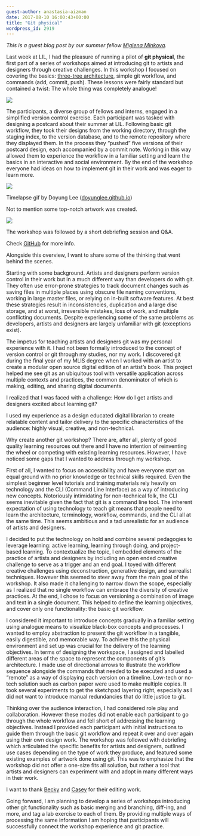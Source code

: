 ```yaml
---
guest-author: anastasia-aizman
date: 2017-08-10 16:00:43+00:00
title: "Git physical"
wordpress_id: 2919
---
```


_This is a guest blog post by our summer fellow [Miglena Minkova](http://miglenaminkova.com/)._

Last week at LIL, I had the pleasure of running a pilot of **git physical**, the first part of a series of workshops aimed at introducing git to artists and designers through creative challenges. In this workshop I focused on covering the basics: [three-tree architecture](https://git-scm.com/book/en/v2/Getting-Started-Git-Basics), simple git workflow, and commands (add, commit, push). These lessons were fairly standard but contained a twist: The whole thing was completely analogue!

![](https://lil-blog-media.s3.amazonaws.com/participants-workshop-1.2-copy-1024x768.jpg)

The participants, a diverse group of fellows and interns, engaged in a simplified version control exercise. Each participant was tasked with designing a postcard about their summer at LIL. Following basic git workflow, they took their designs from the working directory, through the staging index, to the version database, and to the remote repository where they displayed them. In the process they “pushed” five versions of their postcard design, each accompanied by a commit note. Working in this way allowed them to experience the workflow in a familiar setting and learn the basics in an interactive and social environment. By the end of the workshop everyone had ideas on how to implement git in their work and was eager to learn more.

![](https://lil-blog-media.s3.amazonaws.com/s1-smaller-copy.gif)

Timelapse gif by Doyung Lee ([doyunglee.github.io](http://doyunglee.github.com/))

Not to mention some top-notch artwork was created.

![](https://lil-blog-media.s3.amazonaws.com/IMG_20170802_165639169.jpg)

The workshop was followed by a short debriefing session and Q&A.

Check [GitHub](https://github.com/MMinkova/git-physical) for more info.

Alongside this overview, I want to share some of the thinking that went behind the scenes.

Starting with some background. Artists and designers perform version control in their work but in a much different way than developers do with git. They often use error-prone strategies to track document changes such as saving files in multiple places using obscure file naming conventions, working in large master files, or relying on in-built software features. At best these strategies result in inconsistencies, duplication and a large disc storage, and at worst, irreversible mistakes, loss of work, and multiple conflicting documents. Despite experiencing some of the same problems as developers, artists and designers are largely unfamiliar with git (exceptions exist).

The impetus for teaching artists and designers git was my personal experience with it. I had not been formally introduced to the concept of version control or git through my studies, nor my work. I discovered git during the final year of my MLIS degree when I worked with an artist to create a modular open source digital edition of an artist’s book. This project helped me see git as an ubiquitous tool with versatile application across multiple contexts and practices, the common denominator of which is making, editing, and sharing digital documents.

I realized that I was faced with a challenge: How do I get artists and designers excited about learning git?

I used my experience as a design educated digital librarian to create relatable content and tailor delivery to the specific characteristics of the audience: highly visual, creative, and non-technical.

Why create another git workshop? There are, after all, plenty of good quality learning resources out there and I have no intention of reinventing the wheel or competing with existing learning resources. However, I have noticed some gaps that I wanted to address through my workshop.

First of all, I wanted to focus on accessibility and have everyone start on equal ground with no prior knowledge or technical skills required. Even the simplest beginner level tutorials and training materials rely heavily on technology and the CLI (Command Line Interface) as a way of introducing new concepts. Notoriously intimidating for non-technical folk, the CLI seems inevitable given the fact that git is a command line tool. The inherent expectation of using technology to teach git means that people need to learn the architecture, terminology, workflow, commands, and the CLI all at the same time. This seems ambitious and a tad unrealistic for an audience of artists and designers.

I decided to put the technology on hold and combine several pedagogies to leverage learning: active learning, learning through doing, and project-based learning. To contextualize the topic, I embedded elements of the practice of artists and designers by including an open ended creative challenge to serve as a trigger and an end goal. I toyed with different creative challenges using deconstruction, generative design, and surrealist techniques. However this seemed to steer away from the main goal of the workshop. It also made it challenging to narrow down the scope, especially as I realized that no single workflow can embrace the diversity of creative practices. At the end, I chose to focus on versioning a combination of image and text in a single document. This helped to define the learning objectives, and cover only one functionality: the basic git workflow.

I considered it important to introduce concepts gradually in a familiar setting using analogue means to visualize black-box concepts and processes. I wanted to employ abstraction to present the git workflow in a tangible, easily digestible, and memorable way. To achieve this the physical environment and set up was crucial for the delivery of the learning objectives.
In terms of designing the workspace, I assigned and labelled different areas of the space to represent the components of git’s architecture. I made use of directional arrows to illustrate the workflow sequence alongside the commands that needed to be executed and used a “remote” as a way of displaying each version on a timeline. Low-tech or no-tech solution such as carbon paper were used to make multiple copies. It took several experiments to get the sketchpad layering right, especially as I did not want to introduce manual redundancies that do little justice to git.

Thinking over the audience interaction, I had considered role play and collaboration. However these modes did not enable each participant to go through the whole workflow and fell short of addressing the learning objectives. Instead I provided each participant with initial instructions to guide them through the basic git workflow and repeat it over and over again using their own design work. The workshop was followed with debriefing which articulated the specific benefits for artists and designers, outlined use cases depending on the type of work they produce, and featured some existing examples of artwork done using git. This was to emphasize that the workshop did not offer a one-size fits all solution, but rather a tool that artists and designers can experiment with and adopt in many different ways in their work.

I want to thank [Becky](https://twitter.com/RebeccaCremona) and [Casey](https://twitter.com/cgruppioni) for their editing work.

Going forward, I am planning to develop a series of workshops introducing other git functionality such as basic merging and branching, diff-ing, and more, and tag a lab exercise to each of them. By providing multiple ways of processing the same information I am hoping that participants will successfully connect the workshop experience and git practice.
